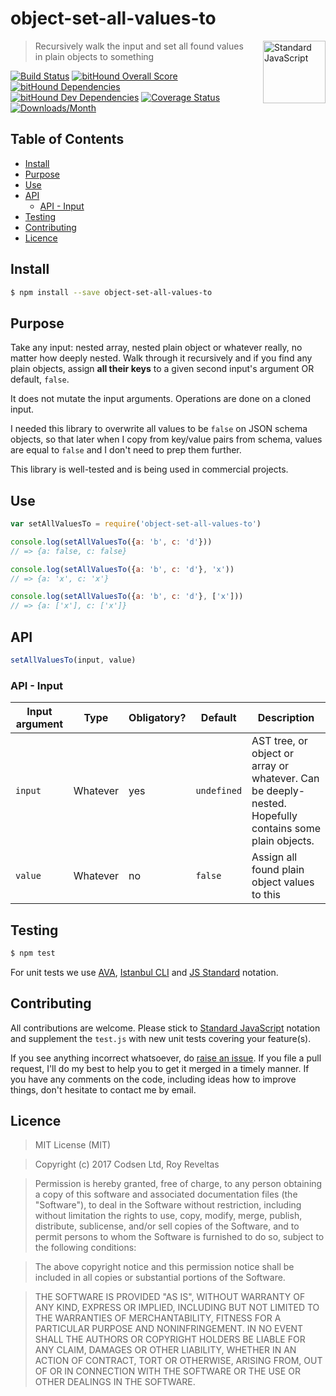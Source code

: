 # object-set-all-values-to

<a href="https://github.com/feross/standard" style="float: right; padding: 0 0 20px 20px;"><img src="https://cdn.rawgit.com/feross/standard/master/sticker.svg" alt="Standard JavaScript" width="100" align="right"></a>

> Recursively walk the input and set all found values in plain objects to something

[![Build Status][travis-img]][travis-url]
[![bitHound Overall Score][overall-img]][overall-url]
[![bitHound Dependencies][deps-img]][deps-url]
[![bitHound Dev Dependencies][dev-img]][dev-url]
[![Coverage Status][cov-img]][cov-url]
[![Downloads/Month][downloads-img]][downloads-url]

## Table of Contents

<!-- START doctoc generated TOC please keep comment here to allow auto update -->
<!-- DON'T EDIT THIS SECTION, INSTEAD RE-RUN doctoc TO UPDATE -->


- [Install](#install)
- [Purpose](#purpose)
- [Use](#use)
- [API](#api)
  - [API - Input](#api---input)
- [Testing](#testing)
- [Contributing](#contributing)
- [Licence](#licence)

<!-- END doctoc generated TOC please keep comment here to allow auto update -->

## Install

```sh
$ npm install --save object-set-all-values-to
```

## Purpose

Take any input: nested array, nested plain object or whatever really, no matter how deeply nested. Walk through it recursively and if you find any plain objects, assign **all their keys** to a given second input's argument OR default, `false`.

It does not mutate the input arguments. Operations are done on a cloned input.

I needed this library to overwrite all values to be `false` on JSON schema objects, so that later when I copy from key/value pairs from schema, values are equal to `false` and I don't need to prep them further.

This library is well-tested and is being used in commercial projects.

## Use

```js
var setAllValuesTo = require('object-set-all-values-to')

console.log(setAllValuesTo({a: 'b', c: 'd'}))
// => {a: false, c: false}

console.log(setAllValuesTo({a: 'b', c: 'd'}, 'x'))
// => {a: 'x', c: 'x'}

console.log(setAllValuesTo({a: 'b', c: 'd'}, ['x']))
// => {a: ['x'], c: ['x']}
```

## API

```js
setAllValuesTo(input, value)
```

### API - Input

Input argument           | Type           | Obligatory? | Default     | Description
-------------------------|----------------|-------------|-------------|-------------
`input`                  | Whatever       | yes         | `undefined` | AST tree, or object or array or whatever. Can be deeply-nested. Hopefully contains some plain objects.
`value`                  | Whatever       | no          | `false`     | Assign all found plain object values to this

## Testing

```bash
$ npm test
```

For unit tests we use [AVA](https://github.com/avajs/ava), [Istanbul CLI](https://github.com/istanbuljs/nyc) and [JS Standard](https://github.com/feross/standard) notation.

## Contributing

All contributions are welcome. Please stick to [Standard JavaScript](https://github.com/feross/standard) notation and supplement the `test.js` with new unit tests covering your feature(s).

If you see anything incorrect whatsoever, do [raise an issue](https://github.com/code-and-send/object-set-all-values-to/issues). If you file a pull request, I'll do my best to help you to get it merged in a timely manner. If you have any comments on the code, including ideas how to improve things, don't hesitate to contact me by email.

## Licence

> MIT License (MIT)

> Copyright (c) 2017 Codsen Ltd, Roy Reveltas

> Permission is hereby granted, free of charge, to any person obtaining a copy
of this software and associated documentation files (the "Software"), to deal
in the Software without restriction, including without limitation the rights
to use, copy, modify, merge, publish, distribute, sublicense, and/or sell
copies of the Software, and to permit persons to whom the Software is
furnished to do so, subject to the following conditions:

> The above copyright notice and this permission notice shall be included in all
copies or substantial portions of the Software.

> THE SOFTWARE IS PROVIDED "AS IS", WITHOUT WARRANTY OF ANY KIND, EXPRESS OR
IMPLIED, INCLUDING BUT NOT LIMITED TO THE WARRANTIES OF MERCHANTABILITY,
FITNESS FOR A PARTICULAR PURPOSE AND NONINFRINGEMENT. IN NO EVENT SHALL THE
AUTHORS OR COPYRIGHT HOLDERS BE LIABLE FOR ANY CLAIM, DAMAGES OR OTHER
LIABILITY, WHETHER IN AN ACTION OF CONTRACT, TORT OR OTHERWISE, ARISING FROM,
OUT OF OR IN CONNECTION WITH THE SOFTWARE OR THE USE OR OTHER DEALINGS IN THE
SOFTWARE.

[travis-img]: https://travis-ci.org/code-and-send/object-set-all-values-to.svg?branch=master
[travis-url]: https://travis-ci.org/code-and-send/object-set-all-values-to

[overall-img]: https://www.bithound.io/github/code-and-send/object-set-all-values-to/badges/score.svg
[overall-url]: https://www.bithound.io/github/code-and-send/object-set-all-values-to

[deps-img]: https://www.bithound.io/github/code-and-send/object-set-all-values-to/badges/dependencies.svg
[deps-url]: https://www.bithound.io/github/code-and-send/object-set-all-values-to/master/dependencies/npm

[dev-img]: https://www.bithound.io/github/code-and-send/object-set-all-values-to/badges/devDependencies.svg
[dev-url]: https://www.bithound.io/github/code-and-send/object-set-all-values-to/master/dependencies/npm

[cov-img]: https://coveralls.io/repos/github/code-and-send/object-set-all-values-to/badge.svg?branch=master
[cov-url]: https://coveralls.io/github/code-and-send/object-set-all-values-to?branch=master

[downloads-img]: https://img.shields.io/npm/dm/object-set-all-values-to.svg
[downloads-url]: https://www.npmjs.com/package/object-set-all-values-to
